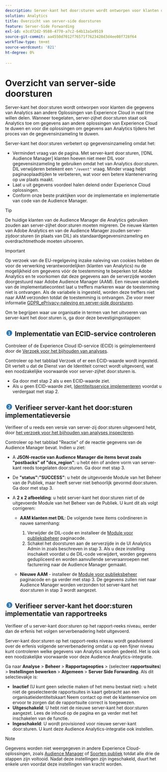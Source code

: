```yaml
---
description: Server-kant het door:sturen wordt ontworpen voor klanten die gegevens van Analytics aan andere Oplossingen van Experience Cloud in real time willen delen. Wanneer toegelaten, server-zijhet door:sturen staat ook Analytics toe om gegevens aan andere oplossingen van Experience Cloud te duwen en voor die oplossingen om gegevens aan Analytics tijdens het proces van de gegevensinzameling te duwen.
solution: Analytics
title: Overzicht van server-side doorsturen
feature: Server-Side Forwarding
exl-id: e3cd72d2-9588-4770-a7c2-64b13a1e9519
source-git-commit: aa4550d7012f76571f7623428d3d4ee08f728f64
workflow-type: tm+mt
source-wordcount: '821'
ht-degree: 0%

---
```


# Overzicht van server-side doorsturen

Server-kant het door:sturen wordt ontworpen voor klanten die gegevens van Analytics aan andere Oplossingen van Experience Cloud in real time willen delen. Wanneer toegelaten, server-zijhet door:sturen staat ook Analytics toe om gegevens aan andere oplossingen van Experience Cloud te duwen en voor die oplossingen om gegevens aan Analytics tijdens het proces van de gegevensinzameling te duwen.

Server-kant het door:sturen verbetert op gegevensinzameling omdat het:

* Vermindert vraag van de pagina. Met server-kant door:sturen, [!DNL Audience Manager] klanten hoeven niet meer DIL voor gegevensinzameling te gebruiken omdat het van Analytics door:sturen. DIL verwijderen betekent een `"/event"` vraag. Minder vraag helpt paginaoplaadtijden te verbeteren, wat voor een betere klantenervaring op uw plaats maakt.
* Laat u uit gegevens voordeel halen delend onder Experience Cloud oplossingen.
* Conform onze beste praktijken voor de implementatie en implementatie van code van de Audience Manager.

>[!TIP]
>
>De huidige klanten van de Audience Manager die Analytics gebruiken zouden aan server-zijhet door:sturen moeten migreren. De nieuwe klanten van Adobe Analytics en van de Audience Manager zouden server-zijdoor:sturen (in plaats van DIL) als standaardgegevensinzameling en overdrachtmethode moeten uitvoeren.

>[!IMPORTANT]
>Op verzoek van de EU-regelgeving inzake naleving van cookies hebben de voor de verwerking verantwoordelijken (klanten van Analytics) nu de mogelijkheid om gegevens vóór de toestemming te beperken tot Adobe Analytics en te voorkomen dat deze gegevens aan de serverzijde worden doorgestuurd naar Adobe Audience Manager (AAM). Een nieuwe variabele van de implementatiecontext laat u treffers markeren waar de toestemming niet is ontvangen. Als de variabele is ingesteld, worden deze treffers niet naar AAM verzonden totdat de toestemming is ontvangen. Zie voor meer informatie [GDPR_ePrivacy-naleving en server-side doorsturen](/help/admin/admin/c-server-side-forwarding/ssf-gdpr.md).

Om te begrijpen waar uw organisatie in termen van het uitvoeren van server-kant het door:sturen is, ga door deze bevestigingsstappen:

## ![step1_icon.png, afbeelding](assets/step1_icon.png) Implementatie van ECID-service controleren

Controleer of de Experience Cloud ID-service (ECID) is geïmplementeerd door de [Verzoek voor het bijhouden van analyses](https://experienceleague.adobe.com/docs/id-service/using/implementation/test-verify.html).

Controleer op het tabblad Verzoek of er een ECID-waarde wordt ingesteld. Dit vertelt u dat de Dienst van de Identiteit correct wordt uitgevoerd, wat een noodzakelijke voorwaarde voor server-zijhet door:sturen is.

* Ga door met stap 2 als u een ECID-waarde ziet.
* Als u geen ECID-waarde ziet, [Identiteitsservice implementeren](https://experienceleague.adobe.com/docs/id-service/using/implementation/implementation-guides.html) voordat u verdergaat met stap 2.

## ![step2_icon.png, afbeelding](assets/step2_icon.png) Verifieer server-kant het door:sturen implementatieversie

Verifieer of u reeds een versie van server-zij door:sturen uitgevoerd hebt, door [het verzoek voor het bijhouden van analyses inspecteren](/help/admin/admin/c-server-side-forwarding/ssf-verify.md).

Controleer op het tabblad &quot;Reactie&quot; of de reactie gegevens van de Audience Manager bevat. Indien u ziet:

* A **JSON-reactie van Audience Manager die items bevat zoals &quot;postbacks&quot; of &quot;dcs_region&quot;**: u hebt één of andere vorm van server-kant reeds toegelaten door:sturen. Ga door met stap 3.
* De **&quot;status&quot;:&quot;SUCCESS&quot;**: u hebt de uitgevoerde Module van het Beheer van de Publiek, maar heeft server niet behoorlijk gevormd door:sturen. Ga door met stap 3.
* A **2 x 2 afbeelding**: u hebt server-kant het door:sturen niet of de uitgevoerde Module van het Beheer van de Publiek. U kunt dit als volgt corrigeren:

   * **AAM klanten met DIL**: De volgende twee items coördineren in nauwe samenhang:

      1. Verwijder de DIL-code en installeer de [Module voor publieksbeheer](https://experienceleague.adobe.com/docs/audience-manager/user-guide/implementation-integration-guides/integration-other-solutions/audience-management-module.html) paginacode.
      1. Schakel het doorsturen aan de serverzijde in de UI Analytics Admin in zoals beschreven in stap 3. Als u deze instelling inschakelt voordat u de DIL-code verwijdert, worden gegevens gedupliceerd en worden aanvullende serveraanroepen met facturering naar de Audience Manager gemaakt.
   * **Nieuwe AAM** - installeer de [Module voor publieksbeheer](https://experienceleague.adobe.com/docs/audience-manager/user-guide/implementation-integration-guides/integration-other-solutions/audience-management-module.html) paginacode en ga verder met stap 3. De gegevens zullen niet naar Audience Manager worden verzonden tot server-kant het door:sturen in stap 3 wordt aangezet.


## ![step3_icon.png, afbeelding](assets/step3_icon.png) Verifieer server-kant het door:sturen implementatie van rapportreeks

Verifieer of u server-kant door:sturen op het rapport-reeks niveau, eerder dan de erfenis het volgen serverbenadering hebt uitgevoerd.

Server-kant door:sturen op het rapport-reeks niveau wordt geadviseerd over de erfenis volgende serverbenadering omdat u op een fijner niveau kunt controleren welke gegevens van Analytics worden gedeeld. Het is ook een noodzakelijke voorwaarde voor deze Audience Analytics-integratie.

Ga naar **Analyse** > **Beheer** > **Rapportageopties** > (selecteer **rapportsuites**) > **Instellingen bewerken** > **Algemeen** > **Server Side Forwarding**. Als dit selectievakje is:

* **Inactief** (U kunt geen selectie maken of het menu bestaat niet): u hebt niet de geselecteerde rapportsuites in kaart gebracht aan een organisatieidentiteitskaart Neem contact op met de klantenservice om ervoor te zorgen dat de rapportsuite correct is toegewezen.
* **Uitgeschakeld**: U hebt niet de nieuwe server-kant het door:sturen aangezet. Lees de inhoud op de pagina en ga verder met het inschakelen van de functie.
* **Ingeschakeld**: U wordt provisioned voor nieuwe server-kant door:sturen. U kunt deze Audience Analytics-integratie ook instellen.

>[!NOTE]
>
>Gegevens worden niet weergegeven in andere Experience Cloud-oplossingen, zoals [Audience Manager](https://experienceleague.adobe.com/docs/audience-manager/user-guide/aam-home.html) of [Soorten publiek](https://experienceleague.adobe.com/docs/core-services/interface/audiences/audience-library.html) totdat alle drie de stappen zijn voltooid. Nadat deze instellingen zijn ingeschakeld, duurt het enkele uren voordat deze instellingen van kracht worden.
